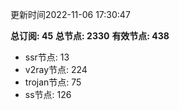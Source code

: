 更新时间2022-11-06 17:30:47

**总订阅: 45**
**总节点: 2330**
**有效节点: 438**
- ssr节点: 13
- v2ray节点: 224
- trojan节点: 75
- ss节点: 126
